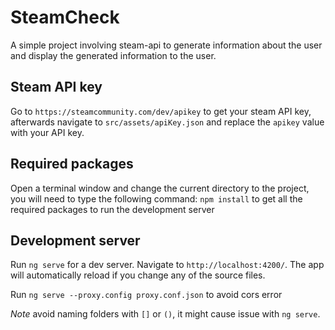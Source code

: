 # SteamCheck

A simple project involving steam-api to generate information about the user and display the generated information to the user.

## Steam API key

Go to `https://steamcommunity.com/dev/apikey` to get your steam API key, afterwards navigate to `src/assets/apiKey.json` and replace the `apikey` value with your API key.


## Required packages

Open a terminal window and change the current directory to the project, you will need to type the following command: `npm install` to get all the required packages to run the development server

## Development server

Run `ng serve` for a dev server. Navigate to `http://localhost:4200/`. The app will automatically reload if you change any of the source files.

Run `ng serve --proxy.config proxy.conf.json` to avoid cors error

*Note* avoid naming folders with `[]` or `()`, it might cause issue with `ng serve`.
